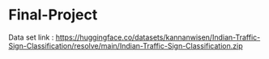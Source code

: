 # Final-Project

Data set link : https://huggingface.co/datasets/kannanwisen/Indian-Traffic-Sign-Classification/resolve/main/Indian-Traffic-Sign-Classification.zip
